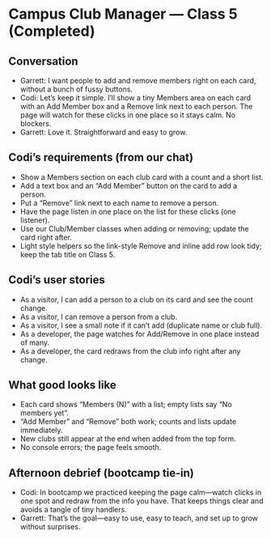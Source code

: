 # Campus Club Manager — Class 5 (Completed)

## Conversation

- Garrett: I want people to add and remove members right on each card, without a bunch of fussy buttons.
- Codi: Let’s keep it simple. I’ll show a tiny Members area on each card with an Add Member box and a Remove link next to each person. The page will watch for these clicks in one place so it stays calm. No blockers.
- Garrett: Love it. Straightforward and easy to grow.

## Codi’s requirements (from our chat)

- Show a Members section on each club card with a count and a short list.
- Add a text box and an “Add Member” button on the card to add a person.
- Put a “Remove” link next to each name to remove a person.
- Have the page listen in one place on the list for these clicks (one listener).
- Use our Club/Member classes when adding or removing; update the card right after.
- Light style helpers so the link-style Remove and inline add row look tidy; keep the tab title on Class 5.

## Codi’s user stories

- As a visitor, I can add a person to a club on its card and see the count change.
- As a visitor, I can remove a person from a club.
- As a visitor, I see a small note if it can’t add (duplicate name or club full).
- As a developer, the page watches for Add/Remove in one place instead of many.
- As a developer, the card redraws from the club info right after any change.

## What good looks like

- Each card shows “Members (N)” with a list; empty lists say “No members yet”.
- “Add Member” and “Remove” both work; counts and lists update immediately.
- New clubs still appear at the end when added from the top form.
- No console errors; the page feels smooth.

## Afternoon debrief (bootcamp tie‑in)

- Codi: In bootcamp we practiced keeping the page calm—watch clicks in one spot and redraw from the info you have. That keeps things clear and avoids a tangle of tiny handlers.
- Garrett: That’s the goal—easy to use, easy to teach, and set up to grow without surprises.
